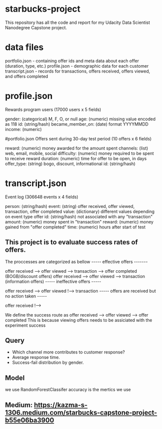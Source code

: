# starbucks-project

This repository has all the code and report for my Udacity Data Scientist Nanodegree Capstone project.

# data files
portfolio.json - containing offer ids and meta data about each offer (duration, type, etc.)
profile.json - demographic data for each customer
transcript.json - records for transactions, offers received, offers viewed, and offers completed

# profile.json
Rewards program users (17000 users x 5 fields)

gender: (categorical) M, F, O, or null
age: (numeric) missing value encoded as 118
id: (string/hash)
became_member_on: (date) format YYYYMMDD
income: (numeric)

#portfolio.json
Offers sent during 30-day test period (10 offers x 6 fields)

reward: (numeric) money awarded for the amount spent
channels: (list) web, email, mobile, social
difficulty: (numeric) money required to be spent to receive reward
duration: (numeric) time for offer to be open, in days
offer_type: (string) bogo, discount, informational
id: (string/hash)

# transcript.json
Event log (306648 events x 4 fields)

person: (string/hash)
event: (string) offer received, offer viewed, transaction, offer completed
value: (dictionary) different values depending on event type
offer id: (string/hash) not associated with any "transaction"
amount: (numeric) money spent in "transaction"
reward: (numeric) money gained from "offer completed"
time: (numeric) hours after start of test

## This project is to evaluate success rates of offers. 
The proccesses are categorized as bellow 
----- effective offers -------

offer received --> offer viewed --> transaction --> offer completed (BOGB/discount offers)
offer received --> offer viewed --> transaction (information offers)
----- ineffective offers -----

offer received --> offer viewed !--> transaction
----- offers are received but no action taken -----

offer received !-->

We define the success route as 
offer received --> offer viewed --> offer completed 
This is because viewing offers needs to be assiciated with the experiment success

## Query 
* Which channel more contributes to customer response?
* Average response time.
* Success-fail distribution by gender.

## Model 
we use RandomForestClassifer
accuracy is the mertics we use



## Medium: https://kazma-s-1306.medium.com/starbucks-capstone-project-b55e06ba3900
